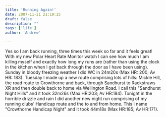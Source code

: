 ```yaml
---
title: 'Running Again!'
date: 2007-11-21 21:19:25
draft: false
description: ""
tags: ['life']
author: 'Andrew'

---
```


Yes so I am back running, three times this week so far and it feels great! With my new Polar Heart Rate Monitor watch I can see how much I am killing myself and exactly how long my runs are (rather than using the clock in the kitchen when I get back through the door as I have been using). Sunday in bloody freezing weather I did WC in 24m20s (Max HR: 200; Av HR: 183). Tuesday I made up a new route comprising lots of hills: Mickle Hill, the road route to Crowthorne and back, through Sandhurst to Rackstraws XR and then double back to home via Wellington Road. I call this "Sandhurst Night Hills" and it took 32m26s (Max HR:203; Av HR:184). Tonight in the horrible drizzle and rain I did another new night run comprising of my running clubs' Handicap route and the to and from home. This I name "Crowthorne Handicap Night" and it took 44m18s (Max HR:185; Av HR:171).
